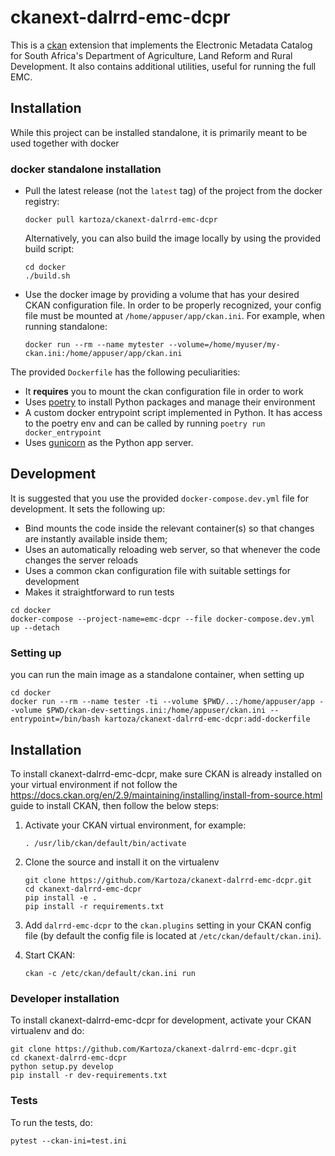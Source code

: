 # ckanext-dalrrd-emc-dcpr

This is a [ckan](https://ckan.org) extension that implements the Electronic Metadata Catalog for 
South Africa's Department of Agriculture, Land Reform and Rural Development. It also contains
additional utilities, useful for running the full EMC.

## Installation

While this project can be installed standalone, it is primarily meant to be used together with docker


### docker standalone installation

- Pull the latest release (not the `latest` tag) of the project from the docker registry:

  ```
  docker pull kartoza/ckanext-dalrrd-emc-dcpr
  ```
  
  Alternatively, you can also build the image locally by using the provided build script:

  ```
  cd docker
  ./build.sh
  ```
  
- Use the docker image by providing a volume that has your desired CKAN configuration file. In order to be 
  properly recognized, your config file must be mounted at `/home/appuser/app/ckan.ini`. For example, 
  when running standalone:

  ```
  docker run --rm --name mytester --volume=/home/myuser/my-ckan.ini:/home/appuser/app/ckan.ini
  ```
  

The provided `Dockerfile` has the following peculiarities:

- It **requires** you to mount the ckan configuration file in order to work
- Uses [poetry](https://python-poetry.org/) to install Python packages and manage their environment
- A custom docker entrypoint script implemented in Python. It has access to the poetry env and can 
  be called by running `poetry run docker_entrypoint`
- Uses [gunicorn](https://gunicorn.org/) as the Python app server.

  
## Development

It is suggested that you use the provided `docker-compose.dev.yml` file for development. It sets the following up:

- Bind mounts the code inside the relevant container(s) so that changes are instantly available inside them;
- Uses an automatically reloading web server, so that whenever the code changes the server reloads
- Uses a common ckan configuration file with suitable settings for development
- Makes it straightforward to run tests

```
cd docker
docker-compose --project-name=emc-dcpr --file docker-compose.dev.yml up --detach
```


### Setting up

you can run the main image as a standalone container, when setting up

```
cd docker
docker run --rm --name tester -ti --volume $PWD/..:/home/appuser/app --volume $PWD/ckan-dev-settings.ini:/home/appuser/ckan.ini --entrypoint=/bin/bash kartoza/ckanext-dalrrd-emc-dcpr:add-dockerfile
```
  

## Installation


To install ckanext-dalrrd-emc-dcpr, make sure CKAN is already installed on your virtual environment
if not follow the https://docs.ckan.org/en/2.9/maintaining/installing/install-from-source.html guide to install CKAN,
then follow the below steps:

1. Activate your CKAN virtual environment, for example:

     `. /usr/lib/ckan/default/bin/activate`

2. Clone the source and install it on the virtualenv

    `git clone https://github.com/Kartoza/ckanext-dalrrd-emc-dcpr.git` \
    `cd ckanext-dalrrd-emc-dcpr` \
    `pip install -e .` \
    `pip install -r requirements.txt `

3. Add `dalrrd-emc-dcpr` to the `ckan.plugins` setting in your CKAN
   config file (by default the config file is located at
   `/etc/ckan/default/ckan.ini`).

4. Start CKAN:

     `ckan -c /etc/ckan/default/ckan.ini run`


### Developer installation

To install ckanext-dalrrd-emc-dcpr for development, activate your CKAN virtualenv and
do:

    git clone https://github.com/Kartoza/ckanext-dalrrd-emc-dcpr.git
    cd ckanext-dalrrd-emc-dcpr
    python setup.py develop
    pip install -r dev-requirements.txt


### Tests

To run the tests, do:

    pytest --ckan-ini=test.ini
